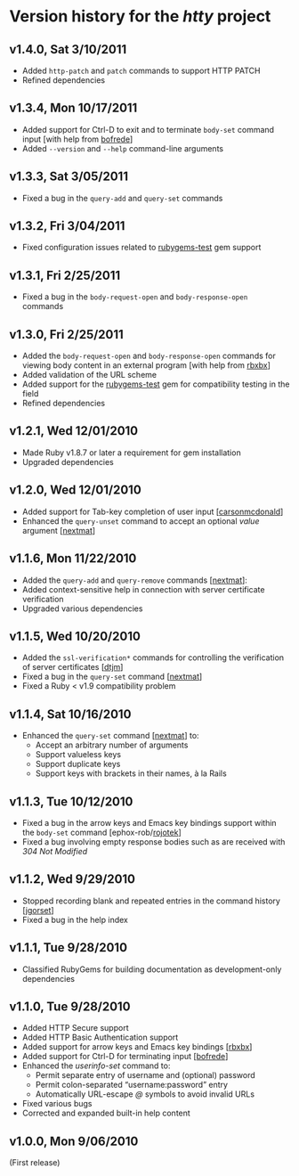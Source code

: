 Version history for the _htty_ project
======================================

<a name="v1.4.0"></a>v1.4.0, Sat 3/10/2011
-------------------------------------------

* Added `http-patch` and `patch` commands to support HTTP PATCH
* Refined dependencies

<a name="v1.3.4"></a>v1.3.4, Mon 10/17/2011
-------------------------------------------

* Added support for Ctrl-D to exit and to terminate `body-set` command input \[with help from [bofrede](http://github.com/bofrede "bofrede at GitHub")\]
* Added `--version` and `--help` command-line arguments

<a name="v1.3.3"></a>v1.3.3, Sat 3/05/2011
-------------------------------------------

* Fixed a bug in the `query-add` and `query-set` commands

<a name="v1.3.2"></a>v1.3.2, Fri 3/04/2011
-------------------------------------------

* Fixed configuration issues related to [rubygems-test](http://rubygems.org/gems/rubygems-test) gem support

<a name="v1.3.1"></a>v1.3.1, Fri 2/25/2011
-------------------------------------------

* Fixed a bug in the `body-request-open` and `body-response-open` commands

<a name="v1.3.0"></a>v1.3.0, Fri 2/25/2011
-------------------------------------------

* Added the `body-request-open` and `body-response-open` commands for viewing body content in an external program \[with help from [rbxbx](http://github.com/rbxbx "rbxbx at GitHub")\]
* Added validation of the URL scheme
* Added support for the [rubygems-test](http://rubygems.org/gems/rubygems-test) gem for compatibility testing in the field
* Refined dependencies

<a name="v1.2.1"></a>v1.2.1, Wed 12/01/2010
-------------------------------------------

* Made Ruby v1.8.7 or later a requirement for gem installation
* Upgraded dependencies

<a name="v1.2.0"></a>v1.2.0, Wed 12/01/2010
-------------------------------------------

* Added support for Tab-key completion of user input [[carsonmcdonald](http://github.com/carsonmcdonald "carsonmcdonald at GitHub")]
* Enhanced the `query-unset` command to accept an optional _value_ argument [[nextmat](http://github.com/nextmat "nextmat at GitHub")]

<a name="v1.1.6"></a>v1.1.6, Mon 11/22/2010
-------------------------------------------

* Added the `query-add` and `query-remove` commands [[nextmat](http://github.com/nextmat "nextmat at GitHub")]:
* Added context-sensitive help in connection with server certificate verification
* Upgraded various dependencies

<a name="v1.1.5"></a>v1.1.5, Wed 10/20/2010
-------------------------------------------

* Added the `ssl-verification*` commands for controlling the verification of server certificates [[dtjm](http://github.com/dtjm "dtjm at GitHub")]
* Fixed a bug in the `query-set` command [[nextmat](http://github.com/nextmat "nextmat at GitHub")]
* Fixed a Ruby < v1.9 compatibility problem

<a name="v1.1.4"></a>v1.1.4, Sat 10/16/2010
-------------------------------------------

* Enhanced the `query-set` command [[nextmat](http://github.com/nextmat "nextmat at GitHub")] to:
  - Accept an arbitrary number of arguments
  - Support valueless keys
  - Support duplicate keys
  - Support keys with brackets in their names, à la Rails

<a name="v1.1.3"></a>v1.1.3, Tue 10/12/2010
-------------------------------------------

* Fixed a bug in the arrow keys and Emacs key bindings support within the `body-set` command [ephox-rob/[rojotek](http://github.com/rojotek "rojotek at GitHub")]
* Fixed a bug involving empty response bodies such as are received with _304 Not Modified_

<a name="v1.1.2"></a>v1.1.2, Wed 9/29/2010
------------------------------------------

* Stopped recording blank and repeated entries in the command history [[jgorset](http://github.com/jgorset "jgorset at GitHub")]
* Fixed a bug in the help index

<a name="v1.1.1"></a>v1.1.1, Tue 9/28/2010
------------------------------------------

* Classified RubyGems for building documentation as development-only dependencies

<a name="v1.1.0"></a>v1.1.0, Tue 9/28/2010
------------------------------------------

* Added HTTP Secure support
* Added HTTP Basic Authentication support
* Added support for arrow keys and Emacs key bindings [[rbxbx](http://github.com/rbxbx "rbxbx at GitHub")]
* Added support for Ctrl-D for terminating input [[bofrede](http://github.com/bofrede "bofrede at GitHub")]
* Enhanced the _userinfo-set_ command to:
  - Permit separate entry of username and (optional) password
  - Permit colon-separated “username:password” entry
  - Automatically URL-escape _@_ symbols to avoid invalid URLs
* Fixed various bugs
* Corrected and expanded built-in help content

<a name="v1.0.0"></a>v1.0.0, Mon 9/06/2010
------------------------------------------

(First release)
